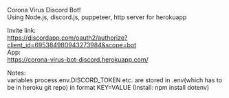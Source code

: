 Corona Virus Discord Bot!                 
Using Node.js, discord.js, puppeteer, http server for herokuapp

Invite link:                                                                
https://discordapp.com/oauth2/authorize?client_id=695384980943273984&scope=bot                     
App:                                                         
https://corona-virus-bot-discord.herokuapp.com/

Notes:                                           
variables process.env.DISCORD_TOKEN etc. are stored in .env(which has to be in heroku git repo) in format KEY=VALUE (Install: npm install dotenv)

